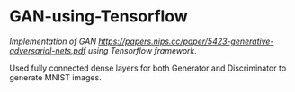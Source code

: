 # GAN-using-Tensorflow

*Implementation of GAN https://papers.nips.cc/paper/5423-generative-adversarial-nets.pdf using Tensorflow framework.*

Used fully connected dense layers for both Generator and Discriminator to generate MNIST images.
